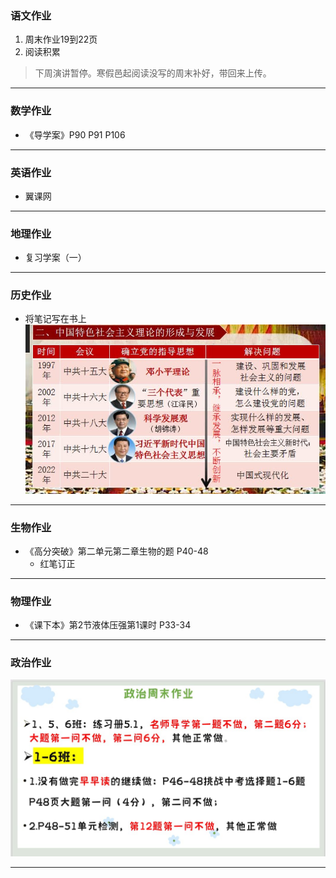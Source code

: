 ### 语文作业
1. 周末作业19到22页
2. 阅读积累
> 下周演讲暂停。寒假邑起阅读没写的周末补好，带回来上传。
---

### 数学作业
* 《导学案》P90 P91 P106
---

### 英语作业
* 翼课网
---

### 地理作业
* 复习学案（一）
---

### 历史作业
* 将笔记写在书上
![hw](hw_G8S2/_images/7h.jpg)
---

### 生物作业
* 《高分突破》第二单元第二章生物的题 P40-48
    * 红笔订正
---

### 物理作业
* 《课下本》第2节液体压强第1课时 P33-34
---

### 政治作业
![hw](hw_G8S2/_images/7p.jpg)

---

